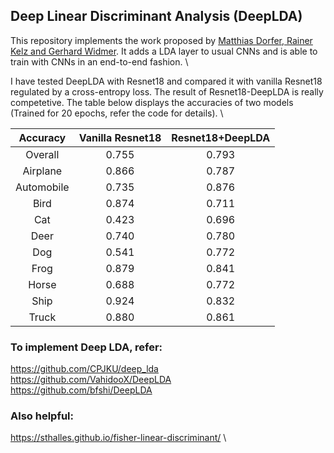 ## Deep Linear Discriminant Analysis (DeepLDA)

This repository implements the work proposed by [Matthias Dorfer, Rainer Kelz and Gerhard Widmer](https://arxiv.org/abs/1511.04707). It adds a LDA layer to usual CNNs and is able to train with CNNs in an end-to-end fashion. \

I have tested DeepLDA with Resnet18 and compared it with vanilla Resnet18 regulated by a cross-entropy loss. The result of Resnet18-DeepLDA is really competetive. The table below displays the accuracies of two models (Trained for 20 epochs, refer the code for details). \

|    Accuracy    |    Vanilla Resnet18    |    Resnet18+DeepLDA    |
|:--------------:|:----------------------:|:----------------------:|
|    Overall     |         0.755          |         0.793          |
|    Airplane    |         0.866          |         0.787          |
|    Automobile  |         0.735          |         0.876          |
|    Bird        |         0.874          |         0.711          |
|    Cat         |         0.423          |         0.696          |
|    Deer        |         0.740          |         0.780          |
|    Dog         |         0.541          |         0.772          |
|    Frog        |         0.879          |         0.841          |
|    Horse       |         0.688          |         0.772          |
|    Ship        |         0.924          |         0.832          |
|    Truck       |         0.880          |         0.861          |


### To implement Deep LDA, refer:
https://github.com/CPJKU/deep_lda \
https://github.com/VahidooX/DeepLDA \
https://github.com/bfshi/DeepLDA


### Also helpful:
https://sthalles.github.io/fisher-linear-discriminant/ \
